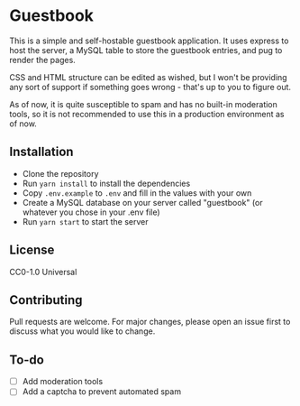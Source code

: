 # Guestbook
This is a simple and self-hostable guestbook application. It uses express to host the server, a MySQL table to store the guestbook entries, and pug to render the pages.

CSS and HTML structure can be edited as wished, but I won't be providing any sort of support if something goes wrong - that's up to you to figure out.

As of now, it is quite susceptible to spam and has no built-in moderation tools, so it is not recommended to use this in a production environment as of now.

## Installation
- Clone the repository
- Run `yarn install` to install the dependencies
- Copy `.env.example` to `.env` and fill in the values with your own
- Create a MySQL database on your server called "guestbook" (or whatever you chose in your .env file)
- Run `yarn start` to start the server

## License
CC0-1.0 Universal

## Contributing
Pull requests are welcome. For major changes, please open an issue first to discuss what you would like to change.

## To-do
- [ ] Add moderation tools
- [ ] Add a captcha to prevent automated spam